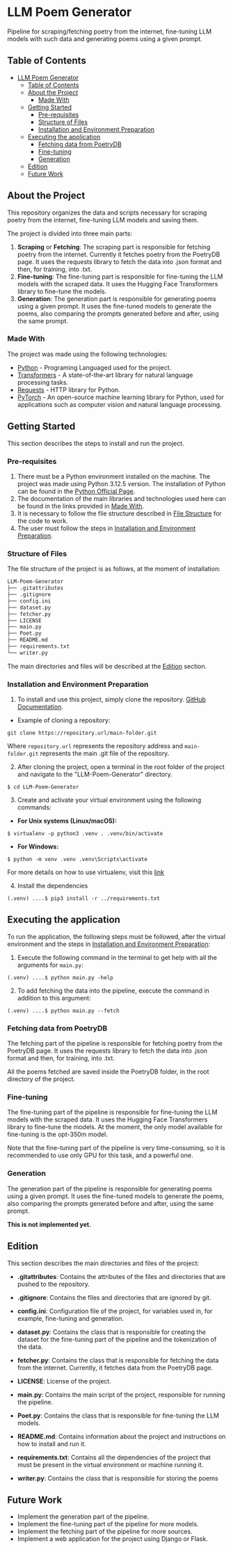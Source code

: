 # LLM Poem Generator
<!-- TABLE OF CONTENTS -->

Pipeline for scraping/fetching poetry from the internet, fine-tuning LLM models with such data and
generating poems using a given prompt.

## Table of Contents

- [LLM Poem Generator](#llm-poem-generator)
  - [Table of Contents](#table-of-contents)
  - [About the Project](#about-the-project)
    - [Made With](#made-with)
  - [Getting Started](#getting-started)
    - [Pre-requisites](#pre-requisites)
    - [Structure of Files](#structure-of-files)
    - [Installation and Environment Preparation](#installation-and-environment-preparation)
  - [Executing the application](#executing-the-application)
    - [Fetching data from PoetryDB](#fetching-data-from-poetrydb)
    - [Fine-tuning](#fine-tuning)
    - [Generation](#generation)
  - [Edition](#edition)
  - [Future Work](#future-work)

<!-- ABOUT THE PROJECT -->

## About the Project

This repository organizes the data and scripts necessary for scraping poetry from the internet, fine-tuning LLM models and saving them.

The project is divided into three main parts:

1. **Scraping** or **Fetching**: The scraping part is responsible for fetching poetry from the internet. Currently it fetches poetry from the PoetryDB page. It uses the requests library to fetch the data into .json format and then, for training, into .txt.
2. **Fine-tuning**: The fine-tuning part is responsible for fine-tuning the LLM models with the scraped data. It uses the Hugging Face Transformers library to fine-tune the models.
3. **Generation**: The generation part is responsible for generating poems using a given prompt. It uses the fine-tuned models to generate the poems, also comparing the prompts generated before and after, using the same prompt.

### Made With

The project was made using the following technologies:

- [Python](https://www.python.org/) - Programing Languaged used for the project.
- [Transformers](https://huggingface.co/transformers/) - A state-of-the-art library for natural language processing tasks.
- [Requests](https://docs.python-requests.org/en/latest/) - HTTP library for Python.
- [PyTorch](https://pytorch.org/) - An open-source machine learning library for Python, used for applications such as computer vision and natural language processing.

<!-- GETTING STARTED -->

## Getting Started

This section describes the steps to install and run the project.

### Pre-requisites

1. There must be a Python environment installed on the machine. The project was made using Python 3.12.5 version. The installation of Python can be found in the [Python Official Page](https://www.python.org/downloads/).
2. The documentation of the main libraries and technologies used here can be found in the links provided in [Made With](#made-with).
3. It is necessary to follow the file structure described in [File Structure](#file-structure) for the code to work.
4. The user must follow the steps in [Installation and Environment Preparation](#installation-and-environment-preparation).

### Structure of Files

The file structure of the project is as follows, at the moment of installation:

```bash
LLM-Poem-Generator
├── .gitattributes
├── .gitignore
├── config.ini
├── dataset.py
├── fetcher.py
├── LICENSE
├── main.py
├── Poet.py
├── README.md
├── requirements.txt
└── writer.py
```

The main directories and files will be described at the [Edition](#edition) section.

### Installation and Environment Preparation
1. To install and use this project, simply clone the repository. [GitHub Documentation](https://docs.github.com/en).

- Example of cloning a repository:
```
git clone https://repository.url/main-folder.git
```
Where `repository.url` represents the repository address and `main-folder.git` represents the main .git file of the repository.

2. After cloning the project, open a terminal in the root folder of the project and navigate to the "LLM-Poem-Generator" directory.
   
```
$ cd LLM-Poem-Generator
```


3. Create and activate your virtual environment using the following commands:

- **For Unix systems (Linux/macOS):**
```
$ virtualenv -p python3 .venv . .venv/bin/activate
```
- **For Windows:**
```
$ python -m venv .venv .venv\Scripts\activate
```

For more details on how to use virtualenv, visit this [link](https://virtualenv.pypa.io/en/latest/)

4. Install the dependencies
```
(.venv) ....$ pip3 install -r ../requirements.txt
```

## Executing the application
To run the application, the following steps must be followed, after the virtual environment and the steps in [Installation and Environment Preparation](#installation-and-environment-preparation):

1. Execute the following command in the terminal to get help with all the arguments for `main.py`:
```
(.venv) ....$ python main.py -help
```

2. To add fetching the data into the pipeline, execute the command in addition to this argument:
```
(.venv) ....$ python main.py --fetch
```

### Fetching data from PoetryDB
The fetching part of the pipeline is responsible for fetching poetry from the PoetryDB page. It uses the requests library to fetch the data into .json format and then, for training, into .txt. 

All the poems fetched are saved inside the PoetryDB folder, in the root directory of the project.

### Fine-tuning
The fine-tuning part of the pipeline is responsible for fine-tuning the LLM models with the scraped data. It uses the Hugging Face Transformers library to fine-tune the models. At the moment, the only model available for fine-tuning is the opt-350m model.

Note that the fine-tuning part of the pipeline is very time-consuming, so it is recommended to use only GPU for this task, and a powerful one.

### Generation
The generation part of the pipeline is responsible for generating poems using a given prompt. It uses the fine-tuned models to generate the poems, also comparing the prompts generated before and after, using the same prompt. 

**This is not implemented yet.**

## Edition
This section describes the main directories and files of the project:

- **.gitattributes**: Contains the attributes of the files and directories that are pushed to the repository.

- **.gitignore**: Contains the files and directories that are ignored by git.

- **config.ini**: Configuration file of the project, for variables used in, for example, fine-tuning and generation.

- **dataset.py**: Contains the class that is responsible for creating the dataset for the fine-tuning part of the pipeline and the tokenization of the data.

- **fetcher.py**: Contains the class that is responsible for fetching the data from the internet. Currently, it fetches data from the PoetryDB page.

- **LICENSE**: License of the project.

- **main.py**: Contains the main script of the project, responsible for running the pipeline.

- **Poet.py**: Contains the class that is responsible for fine-tuning the LLM models.

- **README.md**: Contains information about the project and instructions on how to install and run it.

- **requirements.txt**: Contains all the dependencies of the project that must be present in the virtual environment or machine running it.

- **writer.py**: Contains the class that is responsible for storing the poems 

## Future Work

- Implement the generation part of the pipeline.
- Implement the fine-tuning part of the pipeline for more models.
- Implement the fetching part of the pipeline for more sources.
- Implement a web application for the project using Django or Flask.
